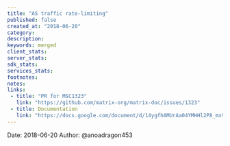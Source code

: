 ```yaml
---
title: "AS traffic rate-limiting"
published: false
created_at: "2018-06-20"
category:
description:
keywords: merged
client_stats:
server_stats:
sdk_stats:
services_stats:
footnotes:
notes:
links:
 - title: "PR for MSC1323"
   link: "https://github.com/matrix-org/matrix-doc/issues/1323"
 - title: Documentation
   link: "https://docs.google.com/document/d/14ygfhAMUrAa04YMHHl2P8_mxV3H2ntNq_-crmZizED0/edit?usp=sharing"
---
```

Date: 2018-06-20
Author: @anoadragon453

